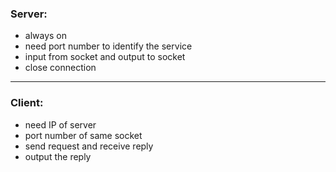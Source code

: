### Server:
* always on
* need port number to identify the service
* input from socket and output to socket
* close connection

---

### Client:
* need IP of server
* port number of same socket
* send request and receive reply
* output the reply